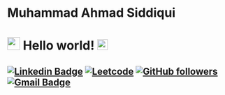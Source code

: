 # Muhammad Ahmad Siddiqui
# <img src="https://github.com/TheDudeThatCode/TheDudeThatCode/blob/master/Assets/Hi.gif" width="29px"> Hello world!&nbsp;<img src="https://github.com/TheDudeThatCode/TheDudeThatCode/blob/master/Assets/Earth.gif" width="24px">

[![Linkedin Badge](https://img.shields.io/badge/-MuhammadAhmadSiddiqui-blue?style=flat-square&logo=Linkedin&logoColor=white&link=https://www.linkedin.com/in/muhammadahmadsiddiqui/)](https://www.linkedin.com/in/muhammadahmadsiddiqui/) 
[![Leetcode](https://img.shields.io/badge/-blackStallion-blue?style=flat-square&logo=Leetcode&logoColor=white&link=https://leetcode.com/blackStallion/)](https://leetcode.com/blackStallion/)
[![GitHub followers](https://img.shields.io/github/followers/muhammadahmadsiddiqui?label=Follow&style=social)](https://github.com/muhammadahmadsiddiqui)
[![Gmail Badge](https://img.shields.io/badge/-asahmadsiddiqui-c14438?style=flat-square&logo=Gmail&logoColor=white&link=mailto:asahmadsiddiqui@gmail.com)](mailto:asahmadsiddiqui@gmail.com)
---
